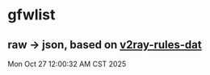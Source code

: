 # gfwlist
## raw -> json, based on [v2ray-rules-dat](https://github.com/Loyalsoldier/v2ray-rules-dat)
Mon Oct 27 12:00:32 AM CST 2025

